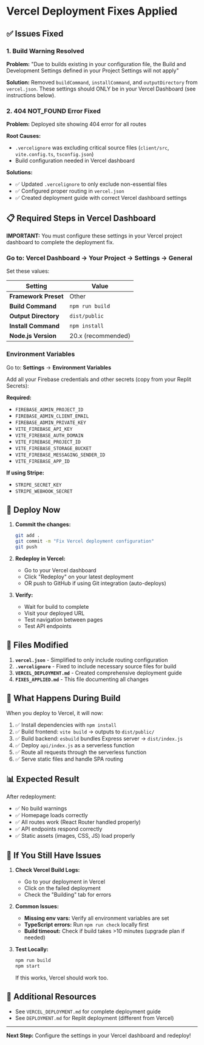 # Vercel Deployment Fixes Applied

## ✅ Issues Fixed

### 1. Build Warning Resolved
**Problem:** "Due to builds existing in your configuration file, the Build and Development Settings defined in your Project Settings will not apply"

**Solution:** Removed `buildCommand`, `installCommand`, and `outputDirectory` from `vercel.json`. These settings should ONLY be in your Vercel Dashboard (see instructions below).

### 2. 404 NOT_FOUND Error Fixed
**Problem:** Deployed site showing 404 error for all routes

**Root Causes:**
- `.vercelignore` was excluding critical source files (`client/src`, `vite.config.ts`, `tsconfig.json`)
- Build configuration needed in Vercel dashboard

**Solutions:**
- ✅ Updated `.vercelignore` to only exclude non-essential files
- ✅ Configured proper routing in `vercel.json`
- ✅ Created deployment guide with correct Vercel dashboard settings

## 📋 Required Steps in Vercel Dashboard

**IMPORTANT:** You must configure these settings in your Vercel project dashboard to complete the deployment fix.

### Go to: Vercel Dashboard → Your Project → Settings → General

Set these values:

| Setting | Value |
|---------|-------|
| **Framework Preset** | Other |
| **Build Command** | `npm run build` |
| **Output Directory** | `dist/public` |
| **Install Command** | `npm install` |
| **Node.js Version** | 20.x (recommended) |

### Environment Variables

Go to: **Settings** → **Environment Variables**

Add all your Firebase credentials and other secrets (copy from your Replit Secrets):

**Required:**
- `FIREBASE_ADMIN_PROJECT_ID`
- `FIREBASE_ADMIN_CLIENT_EMAIL`
- `FIREBASE_ADMIN_PRIVATE_KEY`
- `VITE_FIREBASE_API_KEY`
- `VITE_FIREBASE_AUTH_DOMAIN`
- `VITE_FIREBASE_PROJECT_ID`
- `VITE_FIREBASE_STORAGE_BUCKET`
- `VITE_FIREBASE_MESSAGING_SENDER_ID`
- `VITE_FIREBASE_APP_ID`

**If using Stripe:**
- `STRIPE_SECRET_KEY`
- `STRIPE_WEBHOOK_SECRET`

## 🚀 Deploy Now

1. **Commit the changes:**
   ```bash
   git add .
   git commit -m "Fix Vercel deployment configuration"
   git push
   ```

2. **Redeploy in Vercel:**
   - Go to your Vercel dashboard
   - Click "Redeploy" on your latest deployment
   - OR push to GitHub if using Git integration (auto-deploys)

3. **Verify:**
   - Wait for build to complete
   - Visit your deployed URL
   - Test navigation between pages
   - Test API endpoints

## 📁 Files Modified

1. **`vercel.json`** - Simplified to only include routing configuration
2. **`.vercelignore`** - Fixed to include necessary source files for build
3. **`VERCEL_DEPLOYMENT.md`** - Created comprehensive deployment guide
4. **`FIXES_APPLIED.md`** - This file documenting all changes

## 🔧 What Happens During Build

When you deploy to Vercel, it will now:

1. ✅ Install dependencies with `npm install`
2. ✅ Build frontend: `vite build` → outputs to `dist/public/`
3. ✅ Build backend: `esbuild` bundles Express server → `dist/index.js`
4. ✅ Deploy `api/index.js` as a serverless function
5. ✅ Route all requests through the serverless function
6. ✅ Serve static files and handle SPA routing

## 📊 Expected Result

After redeployment:
- ✅ No build warnings
- ✅ Homepage loads correctly
- ✅ All routes work (React Router handled properly)
- ✅ API endpoints respond correctly
- ✅ Static assets (images, CSS, JS) load properly

## 🐛 If You Still Have Issues

1. **Check Vercel Build Logs:**
   - Go to your deployment in Vercel
   - Click on the failed deployment
   - Check the "Building" tab for errors

2. **Common Issues:**
   - **Missing env vars:** Verify all environment variables are set
   - **TypeScript errors:** Run `npm run check` locally first
   - **Build timeout:** Check if build takes >10 minutes (upgrade plan if needed)

3. **Test Locally:**
   ```bash
   npm run build
   npm start
   ```
   If this works, Vercel should work too.

## 📖 Additional Resources

- See `VERCEL_DEPLOYMENT.md` for complete deployment guide
- See `DEPLOYMENT.md` for Replit deployment (different from Vercel)

---

**Next Step:** Configure the settings in your Vercel dashboard and redeploy!
